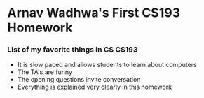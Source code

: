 # Arnav Wadhwa's First CS193 Homework

### List of my favorite things in CS CS193
- It is slow paced and allows students to learn about computers
- The TA's are funny
- The opening questions invite conversation
- Everything is explained very clearly in this homework

